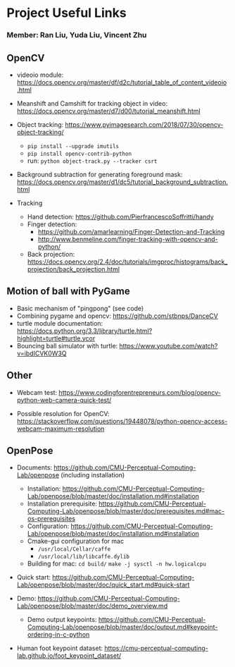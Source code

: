 # Project Useful Links

### Member: Ran Liu, Yuda Liu, Vincent Zhu

## OpenCV

* videoio module: <https://docs.opencv.org/master/df/d2c/tutorial_table_of_content_videoio.html>
* Meanshift and Camshift for tracking object in video: <https://docs.opencv.org/master/d7/d00/tutorial_meanshift.html>
* Object tracking: <https://www.pyimagesearch.com/2018/07/30/opencv-object-tracking/>
  * `pip install --upgrade imutils`
  * `pip install opencv-contrib-python`
  * run: `python object-track.py --tracker csrt`
* Background subtraction for generating foreground mask: <https://docs.opencv.org/master/d1/dc5/tutorial_background_subtraction.html>

* Tracking
  * Hand detection: <https://github.com/PierfrancescoSoffritti/handy>
  * Finger detection:
    * <https://github.com/amarlearning/Finger-Detection-and-Tracking>
    * <http://www.benmeline.com/finger-tracking-with-opencv-and-python/>
  * Back projection: <https://docs.opencv.org/2.4/doc/tutorials/imgproc/histograms/back_projection/back_projection.html>

## Motion of ball with PyGame

* Basic mechanism of "pingpong" (see code)
* Combining pygame and opencv: <https://github.com/stbnps/DanceCV>
* turtle module documentation: <https://docs.python.org/3.3/library/turtle.html?highlight=turtle#turtle.ycor>
* Bouncing ball simulator with turtle: <https://www.youtube.com/watch?v=ibdICVK0W3Q>

## Other

* Webcam test: <https://www.codingforentrepreneurs.com/blog/opencv-python-web-camera-quick-test/>

* Possible resolution for OpenCV: <https://stackoverflow.com/questions/19448078/python-opencv-access-webcam-maximum-resolution>

## OpenPose

* Documents: <https://github.com/CMU-Perceptual-Computing-Lab/openpose> (including installation)
  * Installation: <https://github.com/CMU-Perceptual-Computing-Lab/openpose/blob/master/doc/installation.md#installation>
  * Installation prerequisite: <https://github.com/CMU-Perceptual-Computing-Lab/openpose/blob/master/doc/prerequisites.md#mac-os-prerequisites>
  * Configuration: <https://github.com/CMU-Perceptual-Computing-Lab/openpose/blob/master/doc/installation.md#installation>
  * Cmake-gui configuration for mac
    * `/usr/local/Cellar/caffe`
    * `/usr/local/lib/libcaffe.dylib`
  * Building for mac:
  `cd build/`
  `make -j sysctl -n hw.logicalcpu`

* Quick start: <https://github.com/CMU-Perceptual-Computing-Lab/openpose/blob/master/doc/quick_start.md#quick-start>
* Demo: <https://github.com/CMU-Perceptual-Computing-Lab/openpose/blob/master/doc/demo_overview.md>
  * Demo output keypoints: <https://github.com/CMU-Perceptual-Computing-Lab/openpose/blob/master/doc/output.md#keypoint-ordering-in-c-python>
* Human foot keypoint dataset: <https://cmu-perceptual-computing-lab.github.io/foot_keypoint_dataset/>
